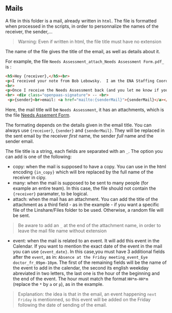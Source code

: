 ## Mails

A file in this folder is a mail, already written in `html`. The file is formatted when processed in the scripts, in order to personnalize the names of the receiver, the sender,...
> Warning: Even if written in html, the file title must have no extension

The name of the file gives the title of the email, as well as details about it.

For example, the file `Needs Assessment_attach_Needs Assessment Form.pdf_` is :
```html
<h5>Hey {receiver},</h5><br> 
<p>I received your note from Bob Lebowsky.  I am the ENA Staffing Coordinator and need for you to fill out the attached Needs Assessment form before I can send you any resumes.  Also, would you be interested in the new class?  Analysts start with the business units on Aug. 3rd and Assoc. start on Aug. 28th.  We are starting to place the Associates and would like to see if you are interested.  Please let me know.</p>
<br> 
<p>Once I receive the Needs Assessment back (and you let me know if you can wait a month,) I will be happy to pull a couple of resumes for your review.  If you have any questions, please let me know. Thanks.</p> 
<br> <div class="openpaas-signature"> -- <br> 
 <p>{sender}<br>email: <a href="mailto:{senderMail}">{senderMail}</a></p></div>
```

Here, the mail title will be `Needs Assessment`, it has an attachments, which is the file [Needs Assement Form](../Linshare/Files/Needs%20Assessment%20Form.pdf).

The formating depends on the details given in the email title. You can always use `{receiver}`, `{sender}` and `{senderMail}`. They will be replaced in the sent email by the receiver *first* name, the sender *full* name and the sender email.

The file title is a string, each fields are separated with an `_`. The option you can add is one of the following:
* copy: when the mail is supposed to have a copy. You can use in the html encoding `{in_copy}` which will bre replaced by the full name of the receiver in cipy.
* many: when the mail is supposed to be sent to many people (for example an entire team). In this case, the file should not contain the `{receiver}` paramater, to be logical.
* attach: when the mail has an attachment. You can add the title of the attachment as a third field - as in the example - if you want a specific file of the Linshare/Files folder to be used.  Otherwise, a random file will be sent.
> Be aware to add an `_` at the end of the attachment name, in order to leave the mail file name without extension
* event: when the mail is related to an event. It will add this event in the Calendar. If you want to mention the exact date of the event in the mail you can use `{event_date}`. In this case,you must have 3 additional fields after the `event`, as in: `Absence at the Friday meeting_event_Eye doctor_fr_09pm-10pm`. The first of the remaining fields will be the name of the event to add in the calendar, the second its english weekday abreviated in two letters, the last one is the hour of the beginning and the end of the event. The hour must match the format `HH*m-HH*m` (replace the `*` by `a` or `p`), as in the example.

> Explanation: the idea is that in the email, an event happening `next Friday` is mentionned, so this event will be added on the Friday following the date of sending of the email.